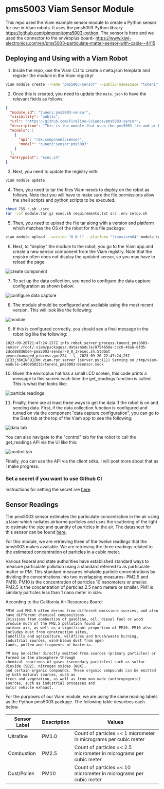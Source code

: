 # pms5003 Viam Sensor Module

This repo used the Viam example sensor module to create a Python sensor for use in Viam robots. It uses the pms5003 Python library- https://github.com/pimoroni/pms5003-python. The sensor is here and we used the connector to the enviroplus board- https://www.kiwi-electronics.com/en/pms5003-particulate-matter-sensor-with-cable--4415


## Deploying and Using with a Viam Robot

1. Inside the repo, use the Viam CLI to create a meta.json template and register the module in the Viam registry/

```bash
viam module create --name "pms5003-sensor" --public-namespace "tuneni"
```
2. Once this is created, you need to update the `meta.json` to have the relevant fields as follows:
```json
{
  "module_id": "tuneni:pms5003-sensor",
  "visibility": "public",
  "url": "https://github.com/Fireline-Science/pms5003-sensor",
  "description": "This is the module that uses the pms5003 lib and pi hat to collect gas readings.",
  "models": [
    {
      "api": "rdk:component:sensor",
      "model": "tuneni:sensor:pms5003"
    }
  ],
  "entrypoint": "exec.sh"
}
```
3. Next, you need to update the registry with:
```bash
viam module update
```
4. Then, you need to tar the files Viam needs to deploy on the robot as follows. Note that you will have to make sure the file permissions allow the shell scripts and python scripts to be executed.
```bash
chmod 755 *.sh ./src
tar -czf module.tar.gz exec.sh requirements.txt src .env setup.sh
```
5. Then, you need to upload the file tar along with a version and platform which matches the OS of the robot for this file package:
```bash
viam module upload --version "0.0.1" --platform "linux/arm64" module.tar.gz
```
6. Next, to "deploy" the module to the robot, you go to the Viam app and create a new sensor component from the Viam registry. Note that the registry often does not display the updated sensor, so you may have to reload the page.


![create component](./images/create_component.png)

7. To set up the data collection, you need to configure the data capture configuration as shown below:


![configure data capture](./images/component_attributes.png)

8. The module should be configured and available using the most recent version. This will look like the following:


![module](./images/module.png)

9. If this is configured correctly, you should see a final message in the robot log like the following:

```
2023-09-20T21:47:24.257Z info robot_server.process.tuneni_pms5003-sensor_/root/.viam/packages/.data/module/8754658a-ccc0-4bab-8fd5-2dcd888d6b04-pms5003-sensor-0_0_3/exec.sh.StdOut   pexec/managed_process.go:224   \_ 2023-09-20 22:47:24,257 [33;36mINFO[0m viam.rpc.server (server.py:111) Serving on /tmp/viam-module-1486850233/tuneni_pms5003-0sensor.sock 
```

10. Given the enviroplus hat has a small LCD screen, this code prints a message to this screen each time the get_readings function is called. This is what that looks like:

![particle readings](./images/pm_readings.jpg)

11. Finally, there are at least three ways to get the data if the robot is on and sending data. First, if the data collection function is configured and turned on via the component "data capture configuration", you can go to the Data tab at the top of the Viam app to see the following:

![data tab](./images/data_tab.JPG)

You can also navigate to the "control" tab for the robot to call the get_readings API via the UI like this:

![control tab](./images/control_tab.JPG)

Finally, you can use the API via the client sdks. I will post more about that as I make progress.

### Set a secret if you want to use Github CI

Instructions for setting the secret are [here](https://github.com/viamrobotics/upload-module#setting-cli-config-secret).

## Sensor Readings

The pms5003 sensor estimates the particulate concentration in the air using a laser which radiates airborne particles and uses the scattering of the light to estimate the size and quantity of particles in the air. The datasheet for this sensor can be found [here](https://www.digikey.com/en/htmldatasheets/production/2903006/0/0/1/pms5003-series-manual).

For this module, we are retrieving three of the twelve readings that the pms5003 makes available. We are retrieving the three readings related to the estimated concentration of particles in a cubic meter.

Various federal and state authorities have established standard ways to measure particulate pollution using a standard referred to as particulate matter or PM. This standard measures inhalable particle concentrations by dividing the concentrations into two overlapping measures- PM2.5 and PM10. PM10 is the concentration of particles 10 nanometers or smaller. PM2.5 is the concentration of particles 2.5 nano meters or smaller. PM1 is similarly particles less than 1 nano meter in size.

According to the California Air Resources Board:

```
PM10 and PM2.5 often derive from different emissions sources, and also have different chemical compositions. 
Emissions from combustion of gasoline, oil, diesel fuel or wood produce much of the PM2.5 pollution found in 
outdoor air, as well as a significant proportion of PM10. PM10 also includes dust from construction sites, 
landfills and agriculture, wildfires and brush/waste burning, industrial sources, wind-blown dust from open 
lands, pollen and fragments of bacteria.

PM may be either directly emitted from sources (primary particles) or formed in the atmosphere through 
chemical reactions of gases (secondary particles) such as sulfur dioxide (SO2), nitrogen oxides (NOX), 
and certain organic compounds. These organic compounds can be emitted by both natural sources, such as 
trees and vegetation, as well as from man-made (anthropogenic) sources, such as industrial processes and 
motor vehicle exhaust. 
```

For the purposes of our Viam module, we are using the same reading labels as the Python pms5003 package. The following table describes each below.


| Sensor Label | Description | Values                                                            |
|-------------|-------------|-------------------------------------------------------------------|
| Ultrafine   | PM1.0       | Count of particles =< 1 micrometer in micrograms per cubic meter  |
| Combustion  | PM2.5       | Count of particles =< 2.5 micrometer in micrograms per cubic meter |
| Dust/Pollen | PM10        | Count of particles =< 10 micrometer in micrograms per cubic meter |





